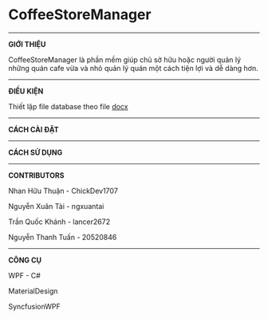 # CoffeeStoreManager
___

**GIỚI THIỆU**

CoffeeStoreManager là phần mềm giúp chủ sở hữu hoặc người quản lý những quán cafe vừa và nhỏ quản lý quán một cách tiện lợi và dễ dàng hơn.

***

**ĐIỀU KIỆN**

Thiết lập file database theo file [docx](https://docs.google.com/document/d/1omH-9nghcgK9ok7s1X4YNy2XQJ0YOPWBXRHRdkWHt88/edit)

***

**CÁCH CÀI ĐẶT**



***

**CÁCH SỬ DỤNG**

***

**CONTRIBUTORS**

Nhan Hữu Thuận - ChickDev1707 

Nguyễn Xuân Tài - ngxuantai

Trần Quốc Khánh - lancer2672

Nguyễn Thanh Tuấn - 20520846

***

**CÔNG CỤ**

WPF - C#

MaterialDesign

SyncfusionWPF

